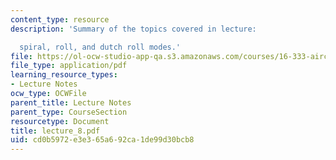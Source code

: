 ```yaml
---
content_type: resource
description: 'Summary of the topics covered in lecture:

  spiral, roll, and dutch roll modes.'
file: https://ol-ocw-studio-app-qa.s3.amazonaws.com/courses/16-333-aircraft-stability-and-control-fall-2004/cd0b5972e3e365a692ca1de99d30bcb8_lecture_8.pdf
file_type: application/pdf
learning_resource_types:
- Lecture Notes
ocw_type: OCWFile
parent_title: Lecture Notes
parent_type: CourseSection
resourcetype: Document
title: lecture_8.pdf
uid: cd0b5972-e3e3-65a6-92ca-1de99d30bcb8
---
```

